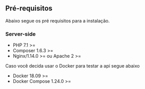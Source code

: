 ## Pré-requisitos
Abaixo segue os pré requisitos para a instalação.

### Server-side
- PHP 7.1 >=
- Composer 1.6.3 >=
- Nginx/1.14.0 >= ou Apache 2 >=

Caso você decida usar o Docker para testar a api segue abaixo

- Docker 18.09 >=
- Docker Compose 1.24.0 >=